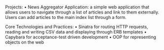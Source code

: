 Projects:
• News Aggregator Application: a simple web application that allows users to navigate through a list of articles and link to them externally. Users can add articles to the main index list through a form. 

Core Technologies and Practices:
• Sinatra for routing HTTP requests, reading and writing CSV data and displaying through ERB templates
• Capybara for acceptance-test driven development
• OOP for representing objects on the web

